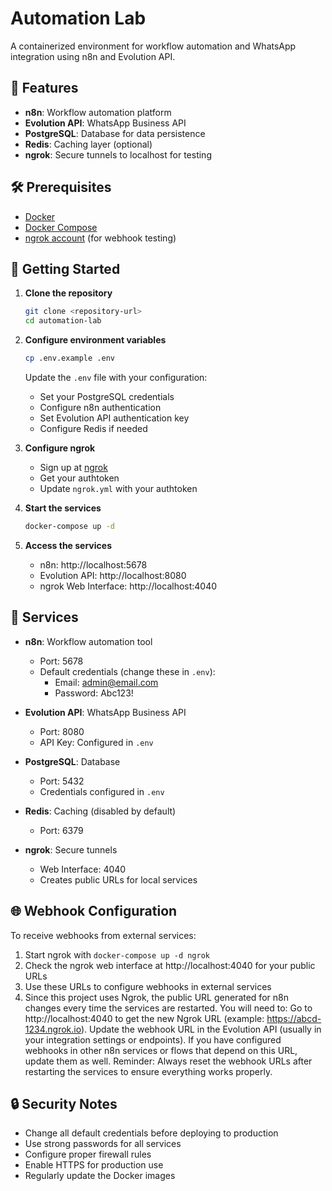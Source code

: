 # Automation Lab

A containerized environment for workflow automation and WhatsApp integration using n8n and Evolution API.

## 🚀 Features

- **n8n**: Workflow automation platform
- **Evolution API**: WhatsApp Business API
- **PostgreSQL**: Database for data persistence
- **Redis**: Caching layer (optional)
- **ngrok**: Secure tunnels to localhost for testing

## 🛠 Prerequisites

- [Docker](https://www.docker.com/get-started)
- [Docker Compose](https://docs.docker.com/compose/install/)
- [ngrok account](https://ngrok.com/) (for webhook testing)

## 🚀 Getting Started

1. **Clone the repository**
   ```bash
   git clone <repository-url>
   cd automation-lab
   ```

2. **Configure environment variables**
   ```bash
   cp .env.example .env
   ```
   Update the `.env` file with your configuration:
   - Set your PostgreSQL credentials
   - Configure n8n authentication
   - Set Evolution API authentication key
   - Configure Redis if needed

3. **Configure ngrok**
   - Sign up at [ngrok](https://ngrok.com/)
   - Get your authtoken
   - Update `ngrok.yml` with your authtoken

4. **Start the services**
   ```bash
   docker-compose up -d
   ```

5. **Access the services**
   - n8n: http://localhost:5678
   - Evolution API: http://localhost:8080
   - ngrok Web Interface: http://localhost:4040

## 🔧 Services

- **n8n**: Workflow automation tool
  - Port: 5678
  - Default credentials (change these in `.env`):
    - Email: admin@email.com
    - Password: Abc123!

- **Evolution API**: WhatsApp Business API
  - Port: 8080
  - API Key: Configured in `.env`

- **PostgreSQL**: Database
  - Port: 5432
  - Credentials configured in `.env`

- **Redis**: Caching (disabled by default)
  - Port: 6379

- **ngrok**: Secure tunnels
  - Web Interface: 4040
  - Creates public URLs for local services

## 🌐 Webhook Configuration

To receive webhooks from external services:

1. Start ngrok with `docker-compose up -d ngrok`
2. Check the ngrok web interface at http://localhost:4040 for your public URLs
3. Use these URLs to configure webhooks in external services
4. Since this project uses Ngrok, the public URL generated for n8n changes every time the services are restarted. You will need to:
Go to http://localhost:4040 to get the new Ngrok URL (example: https://abcd-1234.ngrok.io).
Update the webhook URL in the Evolution API (usually in your integration settings or endpoints).
If you have configured webhooks in other n8n services or flows that depend on this URL, update them as well.
Reminder: Always reset the webhook URLs after restarting the services to ensure everything works properly.

## 🔒 Security Notes

- Change all default credentials before deploying to production
- Use strong passwords for all services
- Configure proper firewall rules
- Enable HTTPS for production use
- Regularly update the Docker images
